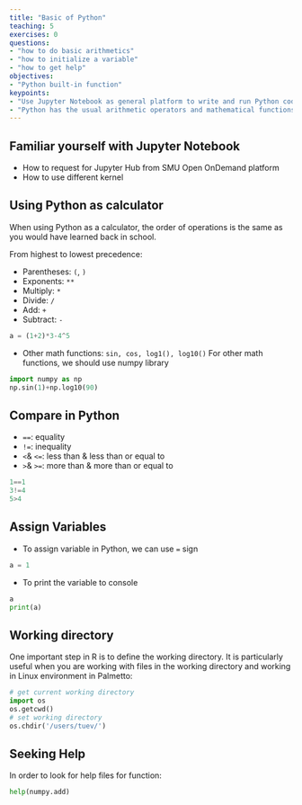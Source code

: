 ```yaml
---
title: "Basic of Python"
teaching: 5
exercises: 0
questions:
- "how to do basic arithmetics"
- "how to initialize a variable"
- "how to get help"
objectives:
- "Python built-in function"
keypoints:
- "Use Jupyter Notebook as general platform to write and run Python code."
- "Python has the usual arithmetic operators and mathematical functions."
---
```


## Familiar yourself with Jupyter Notebook
- How to request for Jupyter Hub from SMU Open OnDemand platform
- How to use different kernel

## Using Python as calculator
When using Python as a calculator, the order of operations is the same as you
would have learned back in school.

From highest to lowest precedence:

 * Parentheses: `(`, `)`
 * Exponents: `**`
 * Multiply: `*`
 * Divide: `/`
 * Add: `+`
 * Subtract: `-`

```python
a = (1+2)*3-4^5
```

* Other math functions: `sin, cos, log1(), log10()`
For other math functions, we should use numpy library

```python
import numpy as np
np.sin(1)+np.log10(90)
```

## Compare in Python

* `==`: equality
* `!=`: inequality 
* `<`& `<=`: less than & less than or equal to
* `>`& `>=`: more than & more than or equal to

```python
1==1
3!=4
5>4
```

## Assign Variables
- To assign variable in Python, we can use `=` sign

```python
a = 1
```
- To print the variable to console

```python
a
print(a)
```

## Working directory
One important step in R is to define the working directory. It is particularly useful when you are working with files in the working directory and working in Linux environment in Palmetto:

```python
# get current working directory
import os
os.getcwd()
# set working directory
os.chdir('/users/tuev/')
```
## Seeking Help
In order to look for help files for function:

```python
help(numpy.add)
```
